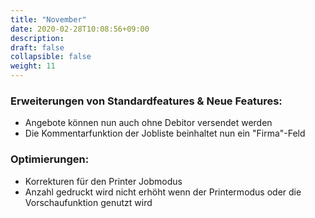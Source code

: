 ```yaml
---
title: "November"
date: 2020-02-28T10:08:56+09:00
description: 
draft: false
collapsible: false
weight: 11
---
```

### Erweiterungen von Standardfeatures & Neue Features:
- Angebote können nun auch ohne Debitor versendet werden
- Die Kommentarfunktion der Jobliste beinhaltet nun ein "Firma"-Feld


### Optimierungen:
- Korrekturen für den Printer Jobmodus
- Anzahl gedruckt wird nicht erhöht wenn der Printermodus oder die Vorschaufunktion genutzt wird